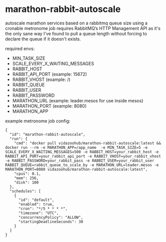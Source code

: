 # marathon-rabbit-autoscale
autoscale marathon services based on a rabbitmq queue size using a cronable metronome job
requires RabbitMQ’s HTTP Management API as it's the only sane way I've found to pull a queue length without forcing to declare the queue if it doesn't exists.

required envs:
* MIN_TASK_SIZE
* SCALE_EVERY_X_WAITING_MESSAGES
* RABBIT_HOST
* RABBIT_API_PORT (example: 15672)
* RABBIT_VHOST (example: /)
* RABBIT_QUEUE
* RABBIT_USER
* RABBIT_PASSWORD
* MARATHON_URL (example: leader.mesos for use inside mesos)
* MARATHON_PORT (example: 8080)
* MARATHON_APP

example metronome job config:
``````
{
  "id": "marathon-rabbit-autoscale",
  "run": {
    "cmd": "docker pull vidazoohub/marathon-rabbit-autoscale:latest && docker run --rm -e MARATHON_APP=/app_name  -e MIN_TASK_SIZE=5 -e SCALE_EVERY_X_WAITING_MESSAGES=500 -e RABBIT_HOST=your_rabbit_host -e RABBIT_API_PORT=your_rabbit_api_port -e RABBIT_VHOST=your_rabbit_vhost -e RABBIT_PASSWORD=your_rabbit_pass -e RABBIT_USER=your_rabbit_user RABBIT_QUEUE=rabbit_queue_to_scale_by -e MARATHON_URL=leader.mesos -e MARATHON_PORT=8080 vidazoohub/marathon-rabbit-autoscale:latest",
    "cpus": 0.1,
    "mem": 256,
    "disk": 100
  },
  "schedules": [
    {
      "id": "default",
      "enabled": true,
      "cron": "*/5 * * * *",
      "timezone": "UTC",
      "concurrencyPolicy": "ALLOW",
      "startingDeadlineSeconds": 30
    }
  ]
}
````````